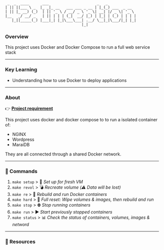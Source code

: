 ```text
 _  _  ____      ___                      _   _             
| || ||___ \ _  |_ _|_ __   ___ ___ _ __ | |_(_) ___  _ __  
| || |_ __) (_)  | || '_ \ / __/ _ \ '_ \| __| |/ _ \| '_ \ 
|__   _/ __/ _   | || | | | (_|  __/ |_) | |_| | (_) | | | |
   |_||_____(_) |___|_| |_|\___\___| .__/ \__|_|\___/|_| |_|
                                   |_|                      
```
### **Overview**

This project uses Docker and Docker Compose to run a full web service stack

---

### **Key Learning**
- Understanding how to use Docker to deploy applications

---

### **About**

👉 [**Project requirement**](\demo\en.subject.pdf)

This project uses docker and docker compose to to run a isolated container of:
- NGINX
- Wordpress
- MaraiDB

They are all connected through a shared Docker network.


---

### 📢 Commands

1. `make setup`  > 🔧 *Set up for fresh VM*
2. `make revol`  > 💣 *Recreate volume (⚠️ Data will be lost)*
3. `make re`     > 🔁 *Rebuild and run Docker containers*
4. `make hard`   > 🔨 *Full reset: Wipe volumes & images, then rebuild and run*
5. `make stop`   > ⛔ *Stop running containers*
6. `make run`    > ▶️ *Start previously stopped containers*
7. `make status` > 📊 *Check the status of containers, volumes, images & netword*

---

### 🔗 Resources


